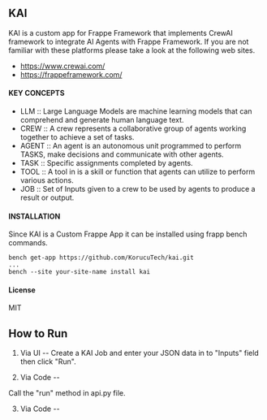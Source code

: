 ## KAI

KAI is a custom app for Frappe Framework that implements CrewAI framework to integrate AI Agents with Frappe Framework.
If you are not familiar with these platforms please take a look at the following web sites.

- https://www.crewai.com/
- https://frappeframework.com/

#### KEY CONCEPTS

- LLM
:: Large Language Models are machine learning models that can comprehend and generate human language text.
- CREW
:: A crew represents a collaborative group of agents working together to achieve a set of tasks.
- AGENT
:: An agent is an autonomous unit programmed to perform TASKS, make decisions and communicate with other agents.
- TASK
:: Specific assignments completed by agents.
- TOOL
:: A tool in is a skill or function that agents can utilize to perform various actions. 
- JOB
:: Set of Inputs given to a crew to be used by agents to produce a result or output.

#### INSTALLATION

Since KAI is a Custom Frappe App it can be installed using frapp bench commands.
```
bench get-app https://github.com/KorucuTech/kai.git
...
bench --site your-site-name install kai
```
#### License

MIT

## How to Run

1. Via UI --
Create a KAI Job and enter your JSON data in to "Inputs" field then click "Run".

2. Via Code --

Call the "run" method in api.py file.

3. Via Code --
 
